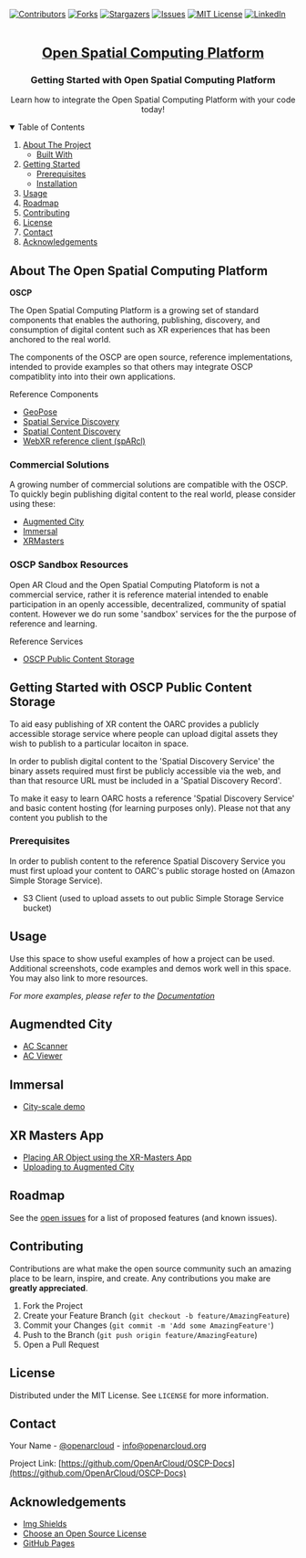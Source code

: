 [![Contributors][contributors-shield]][contributors-url]
[![Forks][forks-shield]][forks-url]
[![Stargazers][stars-shield]][stars-url]
[![Issues][issues-shield]][issues-url]
[![MIT License][license-shield]][license-url]
[![LinkedIn][linkedin-shield]][linkedin-url]



<br />
<p align="center">
  <a href="https://github.com/OpenArCloud/OSCP-Docs">
    <b style="font-size:24px">Open Spatial Computing Platform</b>
  </a>

  <h3 align="center">Getting Started with Open Spatial Computing Platform</h3>

  <p align="center">
    Learn how to integrate the Open Spatial Computing Platform with your code today!
<!--     <br />
    <a href="https://github.com/OpenArCloud/OSCP-Docs"><strong>Explore the docs »</strong></a>
    <br /> -->
    <br />
<!--     <a href="https://github.com/OpenArCloud/OSCP-Docs">View Demo</a>
    ·
    <a href="https://github.com/OpenArCloud/OSCP-Docs/issues">Report Bug</a>
    ·
    <a href="https://github.com/OpenArCloud/OSCP-Docs/issues">Request Feature</a> -->
  </p>
</p>



<!-- TABLE OF CONTENTS -->
<details open="open">
  <summary>Table of Contents</summary>
  <ol>
    <li>
      <a href="#about-the-project">About The Project</a>
      <ul>
        <li><a href="#built-with">Built With</a></li>
      </ul>
    </li>
    <li>
      <a href="#getting-started">Getting Started</a>
      <ul>
        <li><a href="#prerequisites">Prerequisites</a></li>
        <li><a href="#installation">Installation</a></li>
      </ul>
    </li>
    <li><a href="#usage">Usage</a></li>
    <li><a href="#roadmap">Roadmap</a></li>
    <li><a href="#contributing">Contributing</a></li>
    <li><a href="#license">License</a></li>
    <li><a href="#contact">Contact</a></li>
    <li><a href="#acknowledgements">Acknowledgements</a></li>
  </ol>
</details>



<!-- ABOUT THE PROJECT -->
## About The Open Spatial Computing Platform

<b>OSCP</b>

The Open Spatial Computing Platform is a growing set of standard components that enables the authoring, publishing, discovery, and consumption of digital content such as XR experiences that has been anchored to the real world.

The components of the OSCP are open source, reference implementations, intended to provide examples so that others may integrate OSCP compatiblity into into their own applications.

Reference Components
* [GeoPose](https://www.ogc.org/projects/groups/geoposeswg)
* [Spatial Service Discovery](https://github.com/OpenArCloud/oscp-spatial-service-discovery)
* [Spatial Content Discovery](https://github.com/OpenArCloud/oscp-spatial-content-discovery)
* [WebXR reference client (spARcl)](https://openarcloud.github.io/sparcl/)

### Commercial Solutions

A growing number of commercial solutions are compatible with the OSCP. To quickly begin publishing digital content to the real world, please consider using these:	
* [Augmented City](https://www.augmented.city/)
* [Immersal](https://immersal.com/)
* [XRMasters](https://xr-masters.com/)

### OSCP Sandbox Resources
Open AR Cloud and the Open Spatial Computing Platoform is not a commercial service, rather it is reference material intended to enable participation in an openly accessible, decentralized, community of spatial content. However we do run some 'sandbox' services for the the purpose of reference and learning.

Reference Services
* [OSCP Public Content Storage](#)


<!-- GETTING STARTED -->
## Getting Started with OSCP Public Content Storage

To aid easy publishing of XR content the OARC provides a publicly accessible storage service where people can upload digital assets they wish to publish to a particular locaiton in space.

In order to publish digital content to the 'Spatial Discovery Service' the binary assets required must first be publicly accessible via the web, and than that resource URL must be included in a 'Spatial Discovery Record'.

To make it easy to learn OARC hosts a reference 'Spatial Discovery Service' and basic content hosting (for learning purposes only). Please not that any content you publish to the 


### Prerequisites

In order to publish content to the reference Spatial Discovery Service you must first upload your content to OARC's public storage hosted on (Amazon Simple Storage Service).
* S3 Client (used to upload assets to out public Simple Storage Service bucket)



<!-- USAGE EXAMPLES -->
## Usage

Use this space to show useful examples of how a project can be used. Additional screenshots, code examples and demos work well in this space. You may also link to more resources.

_For more examples, please refer to the [Documentation](https://example.com)_

## Augmendted City
* [AC Scanner](https://github.com/OpenArCloud/OSCP-Docs/blob/main/Augmented-City-How-To-Scan.md)
* [AC Viewer](https://github.com/OpenArCloud/OSCP-Docs/blob/main/Augmented-City-Viewer-SDK.md)

## Immersal
* [City-scale demo](https://github.com/OpenArCloud/OSCP-Docs/blob/main/Immersal-City-Scale-Demo.md)

## XR Masters App
* [Placing AR Object using the XR-Masters App](https://github.com/OpenArCloud/OSCP-Docs/blob/main/XR_Masters_placement_tutorial.pdf)
* [Uploading to Augmented City](https://github.com/OpenArCloud/OSCP-Docs/blob/main/XR_Masters_uploading_to_AugmentedCity.pdf)


<!-- ROADMAP -->
## Roadmap

See the [open issues](https://github.com/OpenArCloud/OSCP-Docs/issues) for a list of proposed features (and known issues).



<!-- CONTRIBUTING -->
## Contributing

Contributions are what make the open source community such an amazing place to be learn, inspire, and create. Any contributions you make are **greatly appreciated**.

1. Fork the Project
2. Create your Feature Branch (`git checkout -b feature/AmazingFeature`)
3. Commit your Changes (`git commit -m 'Add some AmazingFeature'`)
4. Push to the Branch (`git push origin feature/AmazingFeature`)
5. Open a Pull Request



<!-- LICENSE -->
## License

Distributed under the MIT License. See `LICENSE` for more information.



<!-- CONTACT -->
## Contact

Your Name - [@openarcloud](https://twitter.com/openarcloud) - info@openarcloud.org

Project Link: [https://github.com/OpenArCloud/OSCP-Docs](https://github.com/OpenArCloud/OSCP-Docs)



<!-- ACKNOWLEDGEMENTS -->
## Acknowledgements
* [Img Shields](https://shields.io)
* [Choose an Open Source License](https://choosealicense.com)
* [GitHub Pages](https://pages.github.com)




<!-- MARKDOWN LINKS & IMAGES -->
<!-- https://www.markdownguide.org/basic-syntax/#reference-style-links -->
[contributors-shield]: https://img.shields.io/github/contributors/OpenArCloud/OSCP-Docs.svg?style=for-the-badge
[contributors-url]: https://github.com/OpenArCloud/OSCP-Docs/graphs/contributors
[forks-shield]: https://img.shields.io/github/forks/OpenArCloud/OSCP-Docs.svg?style=for-the-badge
[forks-url]: https://github.com/OpenArCloud/OSCP-Docs/network/members
[stars-shield]: https://img.shields.io/github/stars/OpenArCloud/OSCP-Docs.svg?style=for-the-badge
[stars-url]: https://github.com/OpenArCloud/OSCP-Docs/stargazers
[issues-shield]: https://img.shields.io/github/issues/OpenArCloud/OSCP-Docs.svg?style=for-the-badge
[issues-url]: https://github.com/OpenArCloud/OSCP-Docs/issues
[license-shield]: https://img.shields.io/github/license/OpenArCloud/OSCP-Docs.svg?style=for-the-badge
[license-url]: https://github.com/OpenArCloud/OSCP-Docs/blob/master/LICENSE.txt
[linkedin-shield]: https://img.shields.io/badge/-LinkedIn-black.svg?style=for-the-badge&logo=linkedin&colorB=555
[linkedin-url]: https://linkedin.com/in/OpenArCloud
[product-screenshot]: images/screenshot.png
